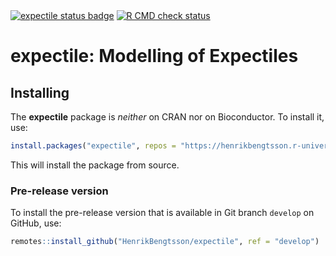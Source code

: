 <div id="badges"><!-- pkgdown markup -->
<a href="https://henrikbengtsson.r-universe.dev"><img src="https://henrikbengtsson.r-universe.dev/badges/expectile" alt="expectile status badge"></a>
<a href="https://github.com/HenrikBengtsson/expectile/actions?query=workflow%3AR-CMD-check"><img border="0" src="https://github.com/HenrikBengtsson/expectile/actions/workflows/R-CMD-check.yaml/badge.svg?branch=develop" alt="R CMD check status"/></a>
</div>

# expectile: Modelling of Expectiles 


## Installing

The **expectile** package is _neither_ on CRAN nor on Bioconductor.
To install it, use:

```r
install.packages("expectile", repos = "https://henrikbengtsson.r-universe.dev")
```

This will install the package from source.


### Pre-release version

To install the pre-release version that is available in Git branch
`develop` on GitHub, use:

```r
remotes::install_github("HenrikBengtsson/expectile", ref = "develop")
```


<!-- pkgdown-drop-below -->

